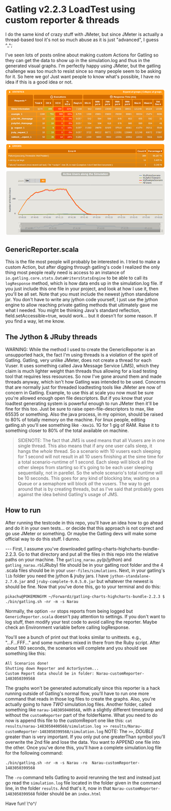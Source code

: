 # Gatling v2.2.3 LoadTest using custom reporter & threads                        
                                                                                 
I do the same kind of crazy stuff with JMeter, but since JMeter is actually a thread-based tool it's not so much abuse as it is just "advanced", I guess ^\_^;
                                                                                 
                                                                                 
I've seen lots of posts online about making custom Actions for Gatling so they can get the data to show up in the simulation.log and thus in the generated visual graphs. I'm perfectly happy using JMeter, but the gatling challenge was too much to resist since so many people seem to be asking for it. So here we go! Just want people to know what's possible, I have no idea if this is a good idea or not.
                                                                                 

![Screenshots](/screenshots/gatlingreport.png?raw=true)

                                                                                 
## GenericReporter.scala                                                          
                                                                                 
This is the file most people will probably be interested in. I tried to make a custom Action, but after digging through gatling's code I realized the only thing most people really need is access to an instance of ```io.gatling.core.stats.DataWritersStatsEngine``` to be able to call its ```logResponse``` method, which is how data ends up in the simulation.log file. If you just include this one file in your project, and look at how I use it, then you'll be all set. Note that you must include the newest jython standalone jar. You don't have to write any jython code yourself, I just use the jython engine to allow reaching private gatling methods that ultimately gave me what I needed. You might be thinking Java's standard reflection, field.setAccessible=true, would work... but it doesn't for some reason. If you find a way, let me know.

## The Jython & JRuby threads

WARNING: While the method I used to create the GenericReporter is an unsupported hack, the fact I'm using threads is a violation of the spirit of Gatling. Gatling, very unlike JMeter, does not create a thread for each Vuser. It uses something called Java Message Service (JMS), which they claim is much lighter weight than threads thus allowing for a load testing tool that requires less resources. So now I've gone around them and made threads anyway, which isn't how Gatling was intended to be used. Concerns that are normally just for threaded loadtesting tools like JMeter are now of concern in Gatling. Example, to use this at scale you now must be sure you're allowed enough open file descriptors. But if you know that your loadtest generating system is powerful enough to run JMeter then it'll be fine for this too. Just be sure to raise open-file-descriptors to max, like 65535 or something. Also the java process, in my opinion, should be raised to 80% of totally memory on the machine. For linux people, editing gatling.sh you'll see something like ```-Xmx1G```. 1G for 1 gig of RAM. Raise it to something closer to 80% of the total available on machine. 

>SIDENOTE: The fact that JMS is used means that all Vusers are in one single thread. This also means that if any one user calls sleep, it hangs the _whole_ thread. So a scenario with 10 vusers each sleeping for 1 second will not result in all 10 users finishing at the sime time for a total scenario-runtime of 1 second. Each sleep will block all the other sleeps from starting so it's going to be each user sleeping sequentially, not in parellel. So the whole scenario's total runtime will be 10 seconds. This goes for any kind of blocking btw, waiting on a Queue or a semaphore will block _all_ the vusers. The way to get around that is by creating threads, but as I've said that probably goes against the idea behind Gatling's usage of JMS.  

## How to run

After running the testcode in this repo, you'll have an idea how to go ahead and do it in your own tests... or decide that this approach is not correct and go use JMeter or something. Or maybe the Gatling devs will make some official way to do this stuff. I dunno.


--- First, I assume you've downloaded gatling-charts-highcharts-bundle-2.2.3. Go to that directory and put all the files in this repo into the relative paths on your machine. The ```gatling_narau.py```(p/jython) and ```gatling_narau.rb```(JRuby) file should be in your gatling root folder and the 4 .scala files should be in your ```user-files/simulations```. Next, in your gatling's ```lib``` folder you need the jython & jruby jars. I have ```jython-standalone-2.7.0.jar``` and ```jruby-complete-9.0.5.0.jar``` but whatever the newest is should be fine. Now that you've done this, go to your terminal and do this:

```
pikachu@POKEMONGYM ~/Forwardz/gatling-charts-highcharts-bundle-2.2.3 $ ./bin/gatling.sh -nr -m -s Narau

```

Normally, the option ```-nr``` stops reports from being logged but ```GenericReporter.scala``` doesn't pay attention to settings. If you don't want to log stuff, then modify your test code to avoid calling the reporter. Maybe check an Environment variable before calling logResponse.

You'll see a bunch of print out that looks similar to unittests. e.g., "...F...FFF..." and some numbers mixed in there from the Ruby script. After about 180 seconds, the scenarios will complete and you should see something like this: 

```
All Scenarios done!
Shutting down Reporter and ActorSystem...
Custom Report data should be in folder: Narau-customReporter-1483050399568
```

The graphs won't be generated automatically since this reporter is a hack running outside of Gatling's normal flow, you'll
have to run one more command that reads in those log files to create the graphs. Also, you're actually going to have _TWO_ simulation.log files. Another folder, called something like ```narau-1483050400568```, with a slightly different timestamp and without the ```customReporter``` part of the folderName. What you need to do now is append this file to the customReport one like this: ```cat results/narau-1483050400568/simulation.log >> results/Narau-customReporter-1483050399568/simulation.log``` NOTE: The ```>>```, _DOUBLE_ greater than is very important. If you only put one greaterThan symbol you'll overwrite the 2nd file and lose the data. You want to APPEND one file into the other. Once you've done this, you'll have a complete simulation.log file for the following command:

```
./bin/gatling.sh -nr -m -s Narau -ro  Narau-customReporter-1483050399568
```

The ```-ro``` command tells Gatling to avoid rerunning the test and instead just go read the ```simulation.log``` file located in the folder given in the command line, in the folder ```results```. And that's it, now in that ```Narau-customReporter-1483050399568``` folder should be an ```index.html```

Have fun! \\^o^/
